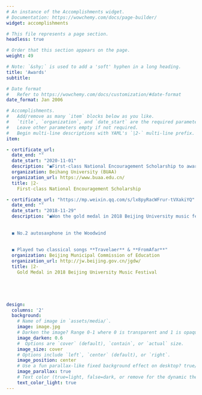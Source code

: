 ```yaml
---
# An instance of the Accomplishments widget.
# Documentation: https://wowchemy.com/docs/page-builder/
widget: accomplishments

# This file represents a page section.
headless: true

# Order that this section appears on the page.
weight: 49

# Note: `&shy;` is used to add a 'soft' hyphen in a long heading.
title: 'Awards'
subtitle:

# Date format
#   Refer to https://wowchemy.com/docs/customization/#date-format
date_format: Jan 2006

# Accomplishments.
#   Add/remove as many `item` blocks below as you like.
#   `title`, `organization`, and `date_start` are the required parameters.
#   Leave other parameters empty if not required.
#   Begin multi-line descriptions with YAML's `|2-` multi-line prefix.
item:

- certificate_url: 
  date_end: ""
  date_start: "2020-11-01"
  description: "◼First-class National Encouragement Scholarship to award students with excellent academic"
  organization: Beihang University (BUAA)
  organization_url: https://www.buaa.edu.cn/
  title: |2-
    First-class National Encouragement Scholarship

- certificate_url: "https://mp.weixin.qq.com/s/lx8pyRacWFrur-tVXakiYQ" 
  date_end: ""
  date_start: "2018-11-29"
  description: "◼Won the gold medal in 2018 Beijing University music festival with Beihang Marching Band Saxphone group
  
  
  ◼ No.2 autosaxphone in the Woodwind 
  
  
  ◼ Played two classical songs **Travelaer** & **FromAfar**"
  organization: Beijing Municipal Commission of Education
  organization_url: http://jw.beijing.gov.cn/jgdw/
  title: |2-
    Gold Medal in 2018 Beijing University Music Festival 
 




design:
  columns: '2' 
  background:
    # Name of image in `assets/media/`.
    image: image.jpg
    # Darken the image? Range 0-1 where 0 is transparent and 1 is opaque.
    image_darken: 0.6
    #  Options are `cover` (default), `contain`, or `actual` size.
    image_size: cover
    # Options include `left`, `center` (default), or `right`.
    image_position: center
    # Use a fun parallax-like fixed background effect on desktop? true/false
    image_parallax: true
    # Text color (true=light, false=dark, or remove for the dynamic theme color).
    text_color_light: true
---
```

